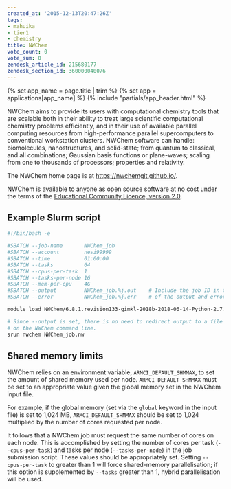 ```yaml
---
created_at: '2015-12-13T20:47:26Z'
tags:
- mahuika
- tier1
- chemistry
title: NWChem
vote_count: 0
vote_sum: 0
zendesk_article_id: 215680177
zendesk_section_id: 360000040076
---
```


{% set app_name = page.title | trim %}
{% set app = applications[app_name] %}
{% include "partials/app_header.html" %}

NWChem aims to provide its users with computational chemistry tools that
are scalable both in their ability to treat large scientific
computational chemistry problems efficiently, and in their use of
available parallel computing resources from high-performance parallel
supercomputers to conventional workstation clusters. NWChem software can
handle: biomolecules, nanostructures, and solid-state; from quantum to
classical, and all combinations; Gaussian basis functions or
plane-waves; scaling from one to thousands of processors; properties and
relativity.

The NWChem home page is at <https://nwchemgit.github.io/>.

NWChem is available to anyone as open source software at no cost under
the terms of the [Educational Community Licence, version
2.0](http://opensource.org/licenses/ecl2.php).

## Example Slurm script

```sh
#!/bin/bash -e

#SBATCH --job-name       NWChem_job
#SBATCH --account        nesi99999
#SBATCH --time           01:00:00
#SBATCH --tasks          64
#SBATCH --cpus-per-task  1
#SBATCH --tasks-per-node 16
#SBATCH --mem-per-cpu    4G
#SBATCH --output         NWChem_job.%j.out    # Include the job ID in the names
#SBATCH --error          NWChem_job.%j.err    # of the output and error files

module load NWChem/6.8.1.revision133-gimkl-2018b-2018-06-14-Python-2.7.16

# Since --output is set, there is no need to redirect output to a file
# on the NWChem command line.
srun nwchem NWChem_job.nw
```

## Shared memory limits

NWChem relies on an environment variable, `ARMCI_DEFAULT_SHMMAX`, to set
the amount of shared memory used per node. `ARMCI_DEFAULT_SHMMAX` must
be set to an appropriate value given the global memory set in the NWChem
input file.

For example, if the global memory (set via the `global` keyword in the
input file) is set to 1,024 MB, `ARMCI_DEFAULT_SHMMAX` should be set to
1,024 multiplied by the number of cores requested per node.

It follows that a NWChem job must request the same number of cores on
each node. This is accomplished by setting the number of cores per task
(`--cpus-per-task`) and tasks per node (`--tasks-per-node`) in the job
submission script. These values should be appropriately set. Setting
`--cpus-per-task` to greater than 1 will force shared-memory
parallelisation; if this option is supplemented by `--tasks` greater
than 1, hybrid parallelisation will be used.
